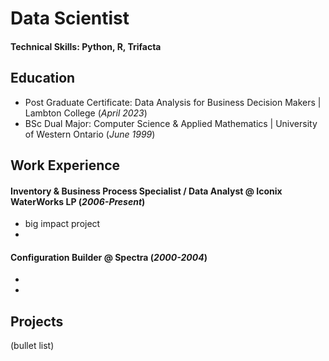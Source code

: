 # Data Scientist

#### Technical Skills: Python, R, Trifacta

## Education

- Post Graduate Certificate: Data Analysis for Business Decision Makers | Lambton College (_April 2023_)
- BSc Dual Major: Computer Science & Applied Mathematics | University of Western Ontario (_June 1999_)

## Work Experience
#### Inventory & Business Process Specialist / Data Analyst @ Iconix WaterWorks LP (_2006-Present_)
- big impact project
- 

#### Configuration Builder @ Spectra (_2000-2004_)
-
-


## Projects
(bullet list)
